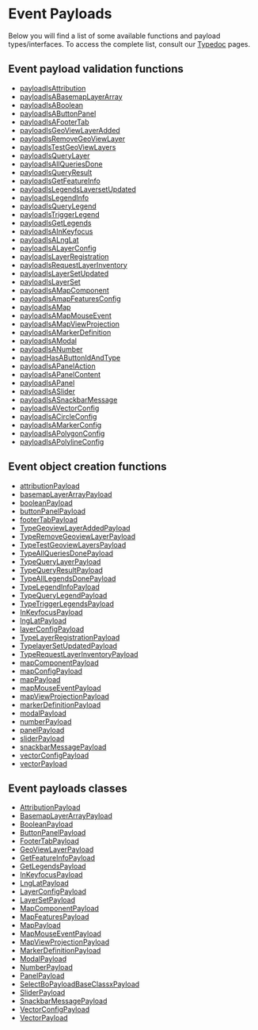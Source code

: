 # Event Payloads

Below you will find a list of some available functions and payload types/interfaces. To access the complete list, consult our [Typedoc](https://canadian-geospatial-platform.github.io/geoview/public/docs/modules.html) pages.

## Event payload validation functions

<ul>
  <li><a href="https://canadian-geospatial-platform.github.io/geoview/public/docs/functions/payloadIsAttribution.html">payloadIsAttribution</a></li>
  <li><a href="https://canadian-geospatial-platform.github.io/geoview/public/docs/functions/payloadIsABasemapLayerArray.html">payloadIsABasemapLayerArray</a></li>
  <li><a href="https://canadian-geospatial-platform.github.io/geoview/public/docs/functions/payloadIsABoolean.html">payloadIsABoolean</a></li>
  <li><a href="https://canadian-geospatial-platform.github.io/geoview/public/docs/functions/payloadIsAButtonPanel.html">payloadIsAButtonPanel</a></li>
  <li><a href="https://canadian-geospatial-platform.github.io/geoview/public/docs/functions/payloadIsAFooterTab.html">payloadIsAFooterTab</a></li>
  <li><a href="https://canadian-geospatial-platform.github.io/geoview/public/docs/functions/payloadIsGeoViewLayerAdded.html">payloadIsGeoViewLayerAdded</a></li>
  <li><a href="https://canadian-geospatial-platform.github.io/geoview/public/docs/functions/payloadIsRemoveGeoViewLayer.html">payloadIsRemoveGeoViewLayer</a></li>
  <li><a href="https://canadian-geospatial-platform.github.io/geoview/public/docs/functions/payloadIsTestGeoViewLayers.html">payloadIsTestGeoViewLayers</a></li>
  <li><a href="https://canadian-geospatial-platform.github.io/geoview/public/docs/functions/payloadIsQueryLayer.html">payloadIsQueryLayer</a></li>
  <li><a href="https://canadian-geospatial-platform.github.io/geoview/public/docs/functions/payloadIsAllQueriesDone.html">payloadIsAllQueriesDone</a></li>
  <li><a href="https://canadian-geospatial-platform.github.io/geoview/public/docs/functions/payloadIsQueryResult.html">payloadIsQueryResult</a></li>
  <li><a href="https://canadian-geospatial-platform.github.io/geoview/public/docs/functions/payloadIsGetFeatureInfo.html">payloadIsGetFeatureInfo</a></li>
  <li><a href="https://canadian-geospatial-platform.github.io/geoview/public/docs/functions/payloadIsLegendsLayersetUpdated.html">payloadIsLegendsLayersetUpdated</a></li>
  <li><a href="https://canadian-geospatial-platform.github.io/geoview/public/docs/functions/payloadIsLegendInfo.html">payloadIsLegendInfo</a></li>
  <li><a href="https://canadian-geospatial-platform.github.io/geoview/public/docs/functions/payloadIsQueryLegend.html">payloadIsQueryLegend</a></li>
  <li><a href="https://canadian-geospatial-platform.github.io/geoview/public/docs/functions/payloadIsTriggerLegend.html">payloadIsTriggerLegend</a></li>
  <li><a href="https://canadian-geospatial-platform.github.io/geoview/public/docs/functions/payloadIsGetLegends.html">payloadIsGetLegends</a></li>
  <li><a href="https://canadian-geospatial-platform.github.io/geoview/public/docs/functions/payloadIsAInKeyfocus.html">payloadIsAInKeyfocus</a></li>
  <li><a href="https://canadian-geospatial-platform.github.io/geoview/public/docs/functions/payloadIsALngLat.html">payloadIsALngLat</a></li>
  <li><a href="https://canadian-geospatial-platform.github.io/geoview/public/docs/functions/payloadIsALayerConfig.html">payloadIsALayerConfig</a></li>
  <li><a href="https://canadian-geospatial-platform.github.io/geoview/public/docs/functions/payloadIsLayerRegistration.html">payloadIsLayerRegistration</a></li>
  <li><a href="https://canadian-geospatial-platform.github.io/geoview/public/docs/functions/payloadIsRequestLayerInventory.html">payloadIsRequestLayerInventory</a></li>
  <li><a href="https://canadian-geospatial-platform.github.io/geoview/public/docs/functions/payloadIsLayerSetUpdated.html">payloadIsLayerSetUpdated</a></li>
  <li><a href="https://canadian-geospatial-platform.github.io/geoview/public/docs/functions/payloadIsLayerSet.html">payloadIsLayerSet</a></li>
  <li><a href="https://canadian-geospatial-platform.github.io/geoview/public/docs/functions/payloadIsAMapComponent.html">payloadIsAMapComponent</a></li>
  <li><a href="https://canadian-geospatial-platform.github.io/geoview/public/docs/functions/payloadIsAmapFeaturesConfig.html">payloadIsAmapFeaturesConfig</a></li>
  <li><a href="https://canadian-geospatial-platform.github.io/geoview/public/docs/functions/payloadIsAMap.html">payloadIsAMap</a></li>
  <li><a href="https://canadian-geospatial-platform.github.io/geoview/public/docs/functions/payloadIsAMapMouseEvent.html">payloadIsAMapMouseEvent</a></li>
  <li><a href="https://canadian-geospatial-platform.github.io/geoview/public/docs/functions/payloadIsAMapViewProjection.html">payloadIsAMapViewProjection</a></li>
  <li><a href="https://canadian-geospatial-platform.github.io/geoview/public/docs/functions/payloadIsAMarkerDefinition.html">payloadIsAMarkerDefinition</a></li>
  <li><a href="https://canadian-geospatial-platform.github.io/geoview/public/docs/functions/payloadIsAModal.html">payloadIsAModal</a></li>
  <li><a href="https://canadian-geospatial-platform.github.io/geoview/public/docs/functions/payloadIsANumber.html">payloadIsANumber</a></li>
  <li><a href="https://canadian-geospatial-platform.github.io/geoview/public/docs/functions/payloadHasAButtonIdAndType.html">payloadHasAButtonIdAndType</a></li>
  <li><a href="https://canadian-geospatial-platform.github.io/geoview/public/docs/functions/payloadIsAPanelAction.html">payloadIsAPanelAction</a></li>
  <li><a href="https://canadian-geospatial-platform.github.io/geoview/public/docs/functions/payloadIsAPanelContent.html">payloadIsAPanelContent</a></li>
  <li><a href="https://canadian-geospatial-platform.github.io/geoview/public/docs/functions/payloadIsAPanel.html">payloadIsAPanel</a></li>
  <li><a href="https://canadian-geospatial-platform.github.io/geoview/public/docs/functions/payloadIsASlider.html">payloadIsASlider</a></li>
  <li><a href="https://canadian-geospatial-platform.github.io/geoview/public/docs/functions/payloadIsASnackbarMessage.html">payloadIsASnackbarMessage</a></li>
  <li><a href="https://canadian-geospatial-platform.github.io/geoview/public/docs/functions/payloadIsAVectorConfig.html">payloadIsAVectorConfig</a></li>
  <li><a href="https://canadian-geospatial-platform.github.io/geoview/public/docs/functions/payloadIsACircleConfig.html">payloadIsACircleConfig</a></li>
  <li><a href="https://canadian-geospatial-platform.github.io/geoview/public/docs/functions/payloadIsAMarkerConfig.html">payloadIsAMarkerConfig</a></li>
  <li><a href="https://canadian-geospatial-platform.github.io/geoview/public/docs/functions/payloadIsAPolygonConfig.html">payloadIsAPolygonConfig</a></li>
  <li><a href="https://canadian-geospatial-platform.github.io/geoview/public/docs/functions/payloadIsAPolylineConfig.html">payloadIsAPolylineConfig</a></li>
</ul>

## Event object creation functions

<ul>
  <li><a href="https://canadian-geospatial-platform.github.io/geoview/public/docs/functions/attributionPayload-1.html">attributionPayload</a></li>
  <li><a href="https://canadian-geospatial-platform.github.io/geoview/public/docs/functions/basemapLayerArrayPayload-1.html">basemapLayerArrayPayload</a></li>
  <li><a href="https://canadian-geospatial-platform.github.io/geoview/public/docs/functions/booleanPayload-1.html">booleanPayload</a></li>
  <li><a href="https://canadian-geospatial-platform.github.io/geoview/public/docs/functions/buttonPanelPayload-1.html">buttonPanelPayload</a></li>
  <li><a href="https://canadian-geospatial-platform.github.io/geoview/public/docs/functions/footerTabPayload-1.html">footerTabPayload</a></li>
  <li>
    <a href="https://canadian-geospatial-platform.github.io/geoview/public/docs/classes/GeoViewLayerPayload.html#createGeoviewLayerAddedPayload">TypeGeoviewLayerAddedPayload</a>
  </li>
  <li>
    <a href="https://canadian-geospatial-platform.github.io/geoview/public/docs/classes/GeoViewLayerPayload.html#createRemoveGeoviewLayerPayload">TypeRemoveGeoviewLayerPayload</a>
  </li>
  <li>
    <a href="https://canadian-geospatial-platform.github.io/geoview/public/docs/classes/GeoViewLayerPayload.html#createTestGeoviewLayersPayload">TypeTestGeoviewLayersPayload</a>
  </li>
  <li>
    <a href="https://canadian-geospatial-platform.github.io/geoview/public/docs/classes/GetFeatureInfoPayload.html#createAllQueriesDonePayload">TypeAllQueriesDonePayload</a>
  </li>
  <li>
    <a href="https://canadian-geospatial-platform.github.io/geoview/public/docs/classes/GetFeatureInfoPayload.html#createQueryLayerPayload">TypeQueryLayerPayload</a>
  </li>
  <li>
    <a href="https://canadian-geospatial-platform.github.io/geoview/public/docs/classes/GetFeatureInfoPayload.html#createQueryResultPayload">TypeQueryResultPayload</a>
  </li>
  <li>
    <a href="https://canadian-geospatial-platform.github.io/geoview/public/docs/classes/GetLegendsPayload.html#createAllQueriesDonePayload">TypeAllLegendsDonePayload</a>
  </li>
  <li>
    <a href="https://canadian-geospatial-platform.github.io/geoview/public/docs/classes/GetLegendsPayload.html#createLegendInfoPayload">TypeLegendInfoPayload</a>
  </li>
  <li>
    <a href="https://canadian-geospatial-platform.github.io/geoview/public/docs/classes/GetLegendsPayload.html#createQueryLegendPayload">TypeQueryLegendPayload</a>
  </li>
  <li>
    <a href="https://canadian-geospatial-platform.github.io/geoview/public/docs/classes/GetLegendsPayload.html#createTriggerLegendPayload">TypeTriggerLegendsPayload</a>
  </li>
  <li><a href="https://canadian-geospatial-platform.github.io/geoview/public/docs/functions/inKeyfocusPayload-1.html">InKeyfocusPayload</a></li>
  <li><a href="https://canadian-geospatial-platform.github.io/geoview/public/docs/functions/lngLatPayload-1.html">lngLatPayload</a></li>
  <li><a href="https://canadian-geospatial-platform.github.io/geoview/public/docs/functions/layerConfigPayload-1.html">layerConfigPayload</a></li>
  <li>
    <a href="https://canadian-geospatial-platform.github.io/geoview/public/docs/classes/LayerSetPayload.html#createLayerRegistrationPayload">TypeLayerRegistrationPayload</a>
  </li>
  <li>
    <a href="https://canadian-geospatial-platform.github.io/geoview/public/docs/classes/LayerSetPayload.html#createLayerSetUpdatedPayload">TypelayerSetUpdatedPayload</a>
  </li>
  <li>
    <a href="https://canadian-geospatial-platform.github.io/geoview/public/docs/classes/LayerSetPayload.html#createRequestLayerInventoryPayload">TypeRequestLayerInventoryPayload</a>
  </li>
  <li><a href="https://canadian-geospatial-platform.github.io/geoview/public/docs/functions/mapComponentPayload-1.html">mapComponentPayload</a></li>
  <li><a href="https://canadian-geospatial-platform.github.io/geoview/public/docs/functions/mapConfigPayload.html">mapConfigPayload</a></li>
  <li><a href="https://canadian-geospatial-platform.github.io/geoview/public/docs/functions/mapPayload-1.html">mapPayload</a></li>
  <li><a href="https://canadian-geospatial-platform.github.io/geoview/public/docs/functions/mapMouseEventPayload-1.html">mapMouseEventPayload</a></li>
  <li><a href="https://canadian-geospatial-platform.github.io/geoview/public/docs/functions/mapViewProjectionPayload-1.html">mapViewProjectionPayload</a></li>
  <li><a href="https://canadian-geospatial-platform.github.io/geoview/public/docs/functions/markerDefinitionPayload.html">markerDefinitionPayload</a></li>
  <li><a href="https://canadian-geospatial-platform.github.io/geoview/public/docs/functions/modalPayload-1.html">modalPayload</a></li>
  <li><a href="https://canadian-geospatial-platform.github.io/geoview/public/docs/functions/numberPayload-1.html">numberPayload</a></li>
  <li><a href="https://canadian-geospatial-platform.github.io/geoview/public/docs/functions/panelPayload-1.html">panelPayload</a></li>
  <li><a href="https://canadian-geospatial-platform.github.io/geoview/public/docs/functions/sliderPayload-1.html">sliderPayload</a></li>
  <li><a href="https://canadian-geospatial-platform.github.io/geoview/public/docs/functions/snackbarMessagePayload-1.html">snackbarMessagePayload</a></li>
  <li><a href="https://canadian-geospatial-platform.github.io/geoview/public/docs/functions/vectorConfigPayload.html">vectorConfigPayload</a></li>
  <li><a href="https://canadian-geospatial-platform.github.io/geoview/public/docs/functions/vectorPayload-1.html">vectorPayload</a></li>
</ul>

## Event payloads classes

<ul>
  <li><a href="https://canadian-geospatial-platform.github.io/geoview/public/docs/classes/AttributionPayload.html">AttributionPayload</a></li>
  <li><a href="https://canadian-geospatial-platform.github.io/geoview/public/docs/classes/BasemapLayerArrayPayload.html">BasemapLayerArrayPayload</a></li>
  <li><a href="https://canadian-geospatial-platform.github.io/geoview/public/docs/classes/BooleanPayload.html">BooleanPayload</a></li>
  <li><a href="https://canadian-geospatial-platform.github.io/geoview/public/docs/classes/ButtonPanelPayload.html">ButtonPanelPayload</a></li>
  <li><a href="https://canadian-geospatial-platform.github.io/geoview/public/docs/classes/FooterTabPayload.html">FooterTabPayload</a></li>
  <li><a href="https://canadian-geospatial-platform.github.io/geoview/public/docs/classes/GeoViewLayerPayload.html">GeoViewLayerPayload</a></li>
  <li><a href="https://canadian-geospatial-platform.github.io/geoview/public/docs/classes/GetFeatureInfoPayload.html">GetFeatureInfoPayload</a></li>
  <li><a href="https://canadian-geospatial-platform.github.io/geoview/public/docs/classes/GetLegendsPayload.html">GetLegendsPayload</a></li>
  <li><a href="https://canadian-geospatial-platform.github.io/geoview/public/docs/classes/InKeyfocusPayload.html">InKeyfocusPayload</a></li>
  <li><a href="https://canadian-geospatial-platform.github.io/geoview/public/docs/classes/LngLatPayload.html">LngLatPayload</a></li>
  <li><a href="https://canadian-geospatial-platform.github.io/geoview/public/docs/classes/LayerConfigPayload.html">LayerConfigPayload</a></li>
  <li><a href="https://canadian-geospatial-platform.github.io/geoview/public/docs/classes/LayerSetPayload.html">LayerSetPayload</a></li>
  <li><a href="https://canadian-geospatial-platform.github.io/geoview/public/docs/classes/MapComponentPayload.html">MapComponentPayload</a></li>
  <li><a href="https://canadian-geospatial-platform.github.io/geoview/public/docs/classes/MapFeaturesPayload.html">MapFeaturesPayload</a></li>
  <li><a href="https://canadian-geospatial-platform.github.io/geoview/public/docs/classes/MapPayload.html">MapPayload</a></li>
  <li><a href="https://canadian-geospatial-platform.github.io/geoview/public/docs/classes/MapMouseEventPayload.html">MapMouseEventPayload</a></li>
  <li><a href="https://canadian-geospatial-platform.github.io/geoview/public/docs/classes/MapViewProjectionPayload.html">MapViewProjectionPayload</a></li>
  <li><a href="https://canadian-geospatial-platform.github.io/geoview/public/docs/classes/MarkerDefinitionPayload.html">MarkerDefinitionPayload</a></li>
  <li><a href="https://canadian-geospatial-platform.github.io/geoview/public/docs/classes/ModalPayload.html">ModalPayload</a></li>
  <li><a href="https://canadian-geospatial-platform.github.io/geoview/public/docs/classes/NumberPayload.html">NumberPayload</a></li>
  <li><a href="https://canadian-geospatial-platform.github.io/geoview/public/docs/classes/PanelPayload.html">PanelPayload</a></li>
  <li><a href="https://canadian-geospatial-platform.github.io/geoview/public/docs/classes/PayloadBaseClass.html">SelectBoPayloadBaseClassxPayload</a></li>
  <li><a href="https://canadian-geospatial-platform.github.io/geoview/public/docs/classes/SliderPayload.html">SliderPayload</a></li>
  <li><a href="https://canadian-geospatial-platform.github.io/geoview/public/docs/classes/SnackbarMessagePayload.html">SnackbarMessagePayload</a></li>
  <li><a href="https://canadian-geospatial-platform.github.io/geoview/public/docs/classes/VectorConfigPayload.html">VectorConfigPayload</a></li>
  <li><a href="https://canadian-geospatial-platform.github.io/geoview/public/docs/classes/VectorPayload.html">VectorPayload</a></li>
</ul>
